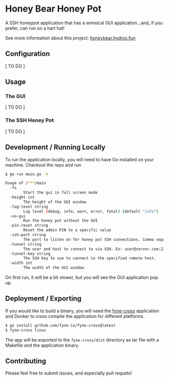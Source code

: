 # Honey Bear Honey Pot

A SSH honeypot application that has a wimsical GUI application...and, if you prefer, can run on a hart hat!

See more information about this project: [honeybear.hydrox.fun](https://honeybear.hydrox.fun)

## Configuration

[ TO DO ]

## Usage

### The GUI

[ TO DO ]

### The SSH Honey Pot

[ TO DO ]

## Development / Running Locally

To run the application locally, you will need to have Go installed on your machine. Checkout the repo and run

```bash
$ go run main.go -h

Usage of /***/main
  -fs
        Start the gui in full screen mode
  -height int
        The height of the GUI window
  -log-level string
        Log level (debug, info, warn, error, fatal) (default "info")
  -no-gui
        Run the honey pot without the GUI
  -pin-reset string
        Reset the admin PIN to a specific value
  -ssh-port string
        The port to listen on for honey pot SSH connections. Comma separated list for multiple ports. (default "1337")
  -tunnel string
        The user and host to connect to via SSH. Ex: user@server.com:22
  -tunnel-key string
        The SSH key to use to connect to the specified remote host.
  -width int
        The width of the GUI window
```

On first run, it will be a bit slower, but you will see the GUI application pop up.

## Deployment / Exporting

If you would like to build a binary, you will need the [fyne-cross](https://github.com/fyne-io/fyne-cross) application and Docker to cross compile the application for different platforms.

```bash
$ go install github.com/fyne-io/fyne-cross@latest
$ fyne-cross linux
```

The app will be exported to the `fyne-cross/dist` directory as tar file with a Makefile and the application binary.

## Contributing

Please feel free to submit issues, and especially pull requets! 
